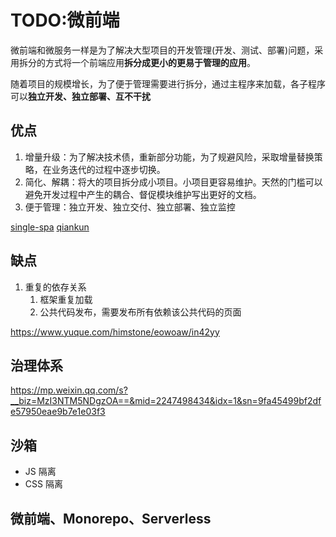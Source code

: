 # TODO:微前端

微前端和微服务一样是为了解决大型项目的开发管理(开发、测试、部署)问题，采用拆分的方式将一个前端应用**拆分成更小的更易于管理的应用**。

随着项目的规模增长，为了便于管理需要进行拆分，通过主程序来加载，各子程序可以**独立开发、独立部署、互不干扰**

## 优点

1. 增量升级：为了解决技术债，重新部分功能，为了规避风险，采取增量替换策略，在业务迭代的过程中逐步切换。
2. 简化、解耦：将大的项目拆分成小项目。小项目更容易维护。天然的门槛可以避免开发过程中产生的耦合、督促模块维护写出更好的文档。
3. 便于管理：独立开发、独立交付、独立部署、独立监控

[single-spa](https://github.com/single-spa/single-spa)
[qiankun](https://qiankun.umijs.org/zh/guide)

## 缺点

1. 重复的依存关系
   1. 框架重复加载
   2. 公共代码发布，需要发布所有依赖该公共代码的页面

https://www.yuque.com/himstone/eowoaw/in42yy

## 治理体系

https://mp.weixin.qq.com/s?__biz=MzI3NTM5NDgzOA==&mid=2247498434&idx=1&sn=9fa45499bf2dfe57950eae9b7e1e03f3

## 沙箱

- JS 隔离
- CSS 隔离

## 微前端、Monorepo、Serverless
